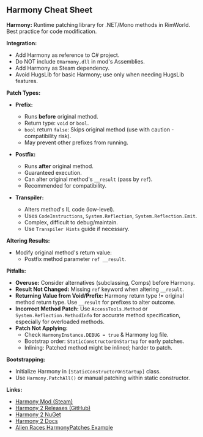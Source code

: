 
## Harmony Cheat Sheet

**Harmony:** Runtime patching library for .NET/Mono methods in RimWorld. Best practice for code modification.

**Integration:**
- Add Harmony as reference to C# project.
- Do NOT include `0Harmony.dll` in mod's Assemblies.
- Add Harmony as Steam dependency.
- Avoid HugsLib for basic Harmony; use only when needing HugsLib features.

**Patch Types:**

- **Prefix:**
    - Runs **before** original method.
    - Return type: `void` or `bool`.
    - `bool` return `false`: Skips original method (use with caution - compatibility risk).
    - May prevent other prefixes from running.

- **Postfix:**
    - Runs **after** original method.
    - Guaranteed execution.
    - Can alter original method's `__result` (pass by `ref`).
    - Recommended for compatibility.

- **Transpiler:**
    - Alters method's IL code (low-level).
    - Uses `CodeInstructions`, `System.Reflection`, `System.Reflection.Emit`.
    - Complex, difficult to debug/maintain.
    - Use `Transpiler Hints` guide if necessary.

**Altering Results:**

- Modify original method's return value:
    - Postfix method parameter `ref __result`.

**Pitfalls:**

- **Overuse:** Consider alternatives (subclassing, Comps) before Harmony.
- **Result Not Changed:** Missing `ref` keyword when altering `__result`.
- **Returning Value from Void/Prefix:** Harmony return type != original method return type. Use `__result` for prefixes to alter outcome.
- **Incorrect Method Patch:** Use `AccessTools.Method` or `System.Reflection.MethodInfo` for accurate method specification, especially for overloaded methods.
- **Patch Not Applying:**
    - Check `HarmonyInstance.DEBUG = true` & Harmony log file.
    - Bootstrap order: `StaticConstructorOnStartup` for early patches.
    - Inlining: Patched method might be inlined; harder to patch.

**Bootstrapping:**

- Initialize Harmony in `[StaticConstructorOnStartup]` class.
- Use `Harmony.PatchAll()` or manual patching within static constructor.

**Links:**

- [Harmony Mod (Steam)](https://steamcommunity.com/workshop/filedetails/?id=2009463077)
- [Harmony 2 Releases (GitHub)](https://github.com/pardeike/Harmony/releases)
- [Harmony 2 NuGet](https://www.nuget.org/packages/Lib.Harmony/)
- [Harmony 2 Docs](https://harmony.pardeike.net/)
- [Alien Races HarmonyPatches Example](https://github.com/RimWorld-CCL-Reborn/AlienRaces/blob/master/Source/AlienRace/AlienRace/HarmonyPatches.cs)
```
